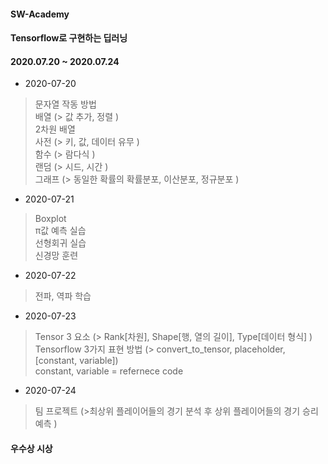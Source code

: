#### SW-Academy
#### Tensorflow로 구현하는 딥러닝
#### 2020.07.20 ~ 2020.07.24

- 2020-07-20

>문자열 작동 방법   
>배열 (> 값 추가, 정렬 )    
>2차원 배열    
>사전 (> 키, 값, 데이터 유무 )    
>함수 (> 람다식 )    
>랜덤 (> 시드, 시간 )    
>그래프 (>  동일한 확률의 확률분포, 이산분포, 정규분포 )    

- 2020-07-21

>Boxplot    
>π값 예측 실습    
>선형회귀 실습    
>신경망 훈련    

- 2020-07-22

>전파, 역파 학습    

- 2020-07-23

>Tensor 3 요소 (> Rank[차원], Shape[행, 열의 길이], Type[데이터 형식] )    
>Tensorflow 3가지 표현 방법 (> convert_to_tensor, placeholder, [constant, variable])    
>constant, variable = refernece code    

- 2020-07-24

>팀 프로젝트 (>최상위 플레이어들의 경기 분석 후 상위 플레이어들의 경기 승리 예측 )    
    
#### 우수상 시상
